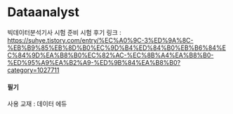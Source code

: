 # Dataanalyst
빅데이터분석기사 시험 준비
시험 후기 링크 : https://suhye.tistory.com/entry/%EC%A0%9C-3%ED%9A%8C-%EB%B9%85%EB%8D%B0%EC%9D%B4%ED%84%B0%EB%B6%84%EC%84%9D%EA%B8%B0%EC%82%AC-%EC%8B%A4%EA%B8%B0-%ED%95%A9%EA%B2%A9-%ED%9B%84%EA%B8%B0?category=1027711

#### 필기
사용 교재 : 데이터 에듀

